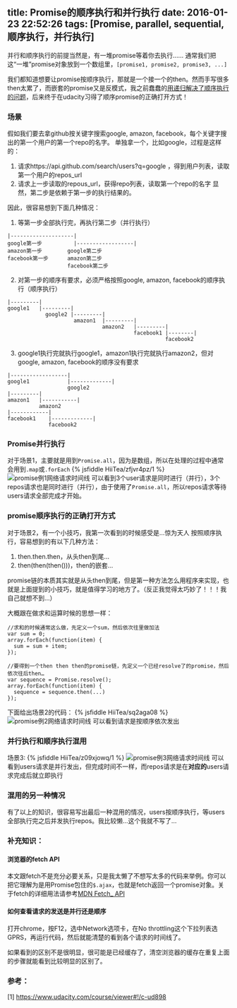 title: Promise的顺序执行和并行执行
date: 2016-01-23 22:52:26
tags: [Promise, parallel, sequential, 顺序执行，并行执行]
---
并行和顺序执行的前提当然是，有一堆promise等着你去执行……
通常我们把这“一堆”promise对象放到一个数组里，`[promise1, promise2, promise3, ...]`

我们都知道想要让promise按顺序执行，那就是一个接一个的then。然而手写很多then太累了，而嵌套的promise又是反模式，我之前蠢蠢的[用递归解决了顺序执行的问题](tech/2016/01/18/sequentialize-promise-by-recursion/)，后来终于在udacity习得了顺序promise的正确打开方式！

### 场景
假如我们要去拿github按关键字搜索google, amazon, facebook，每个关键字搜出的第一个用户的第一个repo的名字。
单独拿一个，比如google，过程是这样的：
1. 请求https://api.github.com/search/users?q=google ，得到用户列表，读取第一个用户的repos_url
2. 请求上一步读取的repous_url，获得repo列表，读取第一个repo的名字
显然，第二步是依赖于第一步的执行结果的。

因此，很容易想到下面几种情况：
1. 等第一步全部执行完，再执行第二步（并行执行）
```
|--------------------|
google第一步          |------------------|
amazon第一步        google第二步
facebook第一步      amazon第二步 
                   facebook第二步
```
2. 对第一步的顺序有要求，必须严格按照google, amazon, facebook的顺序执行（顺序执行）
```
|---------|
google1   |---------|
            google2 |---------|
                     amazon1  |---------|
                              amazon2   |---------|
                                        facebook1 |--------|
                                                  facebook2
```
3. google1执行完就执行google1，amazon1执行完就执行amazon2，但对google, amazon, facebook的顺序没有要求
```
|------------------|
google1            |-------------|
                   google2
|---------|
amazon1   |-----------|
          amazon2
|------------|
facebook1    |-------------|  
             facebook2        
```

### Promise并行执行
对于场景1，主要就是用到`Promise.all`，因为是数组，所以在处理的过程中通常会用到`.map`或`.forEach`
{% jsfiddle HiiTea/zfjvr4pz/1 %}
![promise例1网络请求时间线](http://7xow88.com1.z0.glb.clouddn.com/tech-promise1.png)
可以看到3个user请求是同时进行（并行），3个repos请求也是同时进行（并行），由于使用了`Promise.all`，所以repos请求等待users请求全部完成才开始。

### promise顺序执行的正确打开方式
对于场景2，有一个小技巧，我第一次看到的时候感受是…惊为天人
按照顺序执行，容易想到的有以下几种方法：
1. then.then.then，从头then到尾…
2. then(then(then()))，then的嵌套…

promise链的本质其实就是从头then到尾，但是第一种方法怎么用程序来实现，也就是上面提到的小技巧，就是值得学习的地方了。（反正我觉得太巧妙了！！！我自己就想不到…）

大概跟在做求和运算时候的思想一样：
```
//求和的时候通常这么做，先定义一个sum，然后依次往里做加法
var sum = 0;
array.forEach(function(item) {
  sum = sum + item;
});
```
```
//要得到一个then then then的promise链，先定义一个已经resolve了的promise，然后依次往后then…
var sequence = Promise.resolve();
array.forEach(function(item) {
  sequence = sequence.then(...)
});
```
下面给出场景2的代码：
{% jsfiddle HiiTea/sq2aga08 %}
![promise例2网络请求时间线](http://7xow88.com1.z0.glb.clouddn.com/tech-promise2.png)
可以看到请求是按顺序依次发出

### 并行执行和顺序执行混用
场景3:
{% jsfiddle HiiTea/z09xjowq/1 %}
![promise例3网络请求时间线](http://7xow88.com1.z0.glb.clouddn.com/tech-promise3.png)
可以看到users请求是并行发出，但完成时间不一样，而repos请求是在**对应的**users请求完成后就立即执行

### 混用的另一种情况
有了以上的知识，很容易写出最后一种混用的情况，users按顺序执行，等users全部执行完之后并发执行repos。我比较懒…这个我就不写了…

### 补充知识：
#### 浏览器的fetch API
本文跟fetch不是充分必要关系，只是我太懒了不想写太多的代码来举例。你可以把它理解为是用Promise包住的`$.ajax`，也就是fetch返回一个promise对象。关于fetch的详细用法请参考[MDN Fetch_ API](https://developer.mozilla.org/en-US/docs/Web/API/Fetch_API)

#### 如何查看请求的发送是并行还是顺序
打开chrome，按F12，选中Network选项卡，在No throttling这个下拉列表选GPRS，再运行代码，然后就能清楚的看到各个请求的时间线了。

如果看到的区别不是很明显，很可能是已经缓存了，清空浏览器的缓存在重复上面的步骤就能看到比较明显的区别了。

### 参考：
[1] https://www.udacity.com/course/viewer#!/c-ud898
